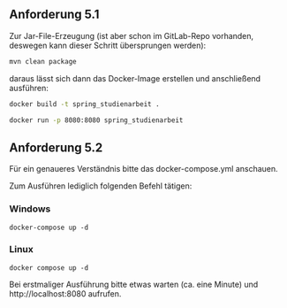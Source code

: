 ## Anforderung 5.1

Zur Jar-File-Erzeugung (ist aber schon im GitLab-Repo vorhanden, deswegen kann dieser Schritt übersprungen werden):

```bash
mvn clean package
```

daraus lässt sich dann das Docker-Image erstellen und anschließend ausführen:

```bash
docker build -t spring_studienarbeit .

docker run -p 8080:8080 spring_studienarbeit
```

## Anforderung 5.2

Für ein genaueres Verständnis bitte das docker-compose.yml anschauen.

Zum Ausführen lediglich folgenden Befehl tätigen:

### Windows

```
docker-compose up -d
```

### Linux

```
docker compose up -d
```

Bei erstmaliger Ausführung bitte etwas warten (ca. eine Minute) und http://localhost:8080 aufrufen.